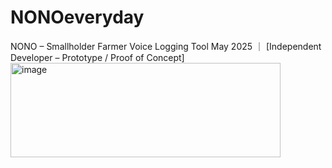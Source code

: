 # NONOeveryday

NONO – Smallholder Farmer Voice Logging Tool 
May 2025 ｜ [Independent Developer – Prototype / Proof of Concept]
<img width="432" height="151" alt="image" src="https://github.com/user-attachments/assets/1fbff25f-199e-4309-a26f-f8b0911f8980" />


